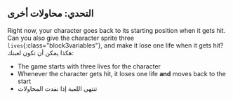 ## التحدي: محاولات أخرى

Right now, your character goes back to its starting position when it gets hit. Can you also give the character sprite three `lives`{:class="block3variables"}, and make it lose one life when it gets hit? هكذا يمكن أن تكون لعبتك:

+ The game starts with three lives for the character
+ Whenever the character gets hit, it loses one life **and** moves back to the start
+ تنتهي اللعبة إذا نفدت المحاولات